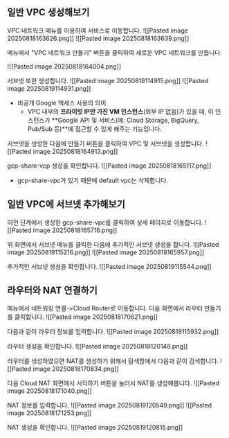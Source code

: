 
## 일반 VPC 생성해보기
VPC 네트워크 메뉴를 이용하여 서비스로 이동합니다.
![[Pasted image 20250818163626.png]]
![[Pasted image 20250818163639.png]]

메뉴에서 "VPC 네트워크 만들기" 버튼을 클릭하여 새로운 VPC 네트워크를 만듭니다.

![[Pasted image 20250818164004.png]]

서브넷 또한 생성합니다.
![[Pasted image 20250819114915.png]]
![[Pasted image 20250819114931.png]]
- 비공개 Google 액세스 사용의 의미
	- VPC 내부의 **프라이빗 IP만 가진 VM 인스턴스**(외부 IP 없음)가 있을 때,   이 인스턴스가 **Google API 및 서비스(예: Cloud Storage, BigQuery, Pub/Sub 등)**에 접근할 수 있게 해주는 기능입니다.

서브넷을 생성한 다음에 만들기 버튼을 클릭하여 VPC 및 서브넷을 생성합니다.
![[Pasted image 20250818164913.png]]

gcp-share-vcp 생성을 확인합니다.
![[Pasted image 20250818165117.png]]
- gcp-share-vpc가 있기 때문에 default vpc는 삭제합니다.

## 일반 VPC에 서브넷 추가해보기
이전 단계에서 생성한 gcp-share-vpc를 클릭하여 상세 페이지로 이동합니다.
![[Pasted image 20250818165716.png]]

위 화면에서 서브넷 메뉴를 클릭한 다음에 추가적인 서브넷 생성을 합니다.
![[Pasted image 20250819115216.png]]
![[Pasted image 20250818165957.png]]

추가적인 서브넷 생성을 확인합니다.
![[Pasted image 20250819115544.png]]


## 라우터와 NAT 연결하기
메뉴에서 네트워킹 연결->Cloud Router로 이동합니다. 다음 화면에서 라우터 만들기를 클릭합니다.
![[Pasted image 20250818170621.png]]

다음과 같이 라우터 정보를 입력합니다.
![[Pasted image 20250819115932.png]]

라우터 생성을 확인합니다.
![[Pasted image 20250819120148.png]]

라우터를 생성하였으면 NAT를 생성하기 위해서 탐색창에서 다음과 같이 검색합니다.
![[Pasted image 20250818170834.png]]

다음 Cloud NAT 화면에서 시작하기 버튼을 눌러서 NAT를 생성해봅니다.
![[Pasted image 20250818171040.png]]

NAT 정보를 입력합니다.
![[Pasted image 20250819120549.png]]
![[Pasted image 20250818171253.png]]

NAT 생성을 확인합니다.
![[Pasted image 20250819120815.png]]

